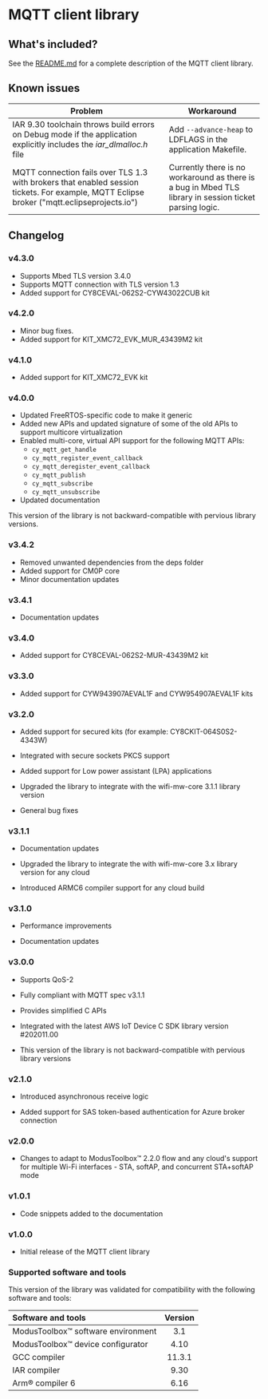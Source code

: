 # MQTT client library

## What's included?

See the [README.md](./README.md) for a complete description of the MQTT client library.


## Known issues

| Problem | Workaround |
| ------- | ---------- |
| IAR 9.30 toolchain throws build errors on Debug mode if the application explicitly includes the *iar_dlmalloc.h* file | Add `--advance-heap` to LDFLAGS in the application Makefile. |
| MQTT connection fails over TLS 1.3 with brokers that enabled session tickets. For example, MQTT Eclipse broker ("mqtt.eclipseprojects.io") | Currently there is no workaround as there is a bug in Mbed TLS library in session ticket parsing logic. |

## Changelog

### v4.3.0

- Supports Mbed TLS version 3.4.0
- Supports MQTT connection with TLS version 1.3
- Added support for CY8CEVAL-062S2-CYW43022CUB kit

### v4.2.0

- Minor bug fixes.
- Added support for KIT_XMC72_EVK_MUR_43439M2 kit

### v4.1.0

- Added support for KIT_XMC72_EVK kit

### v4.0.0

- Updated FreeRTOS-specific code to make it generic
- Added new APIs and updated signature of some of the old APIs to support multicore virtualization
- Enabled multi-core, virtual API support for the following MQTT APIs:
   - `cy_mqtt_get_handle`
   - `cy_mqtt_register_event_callback`
   - `cy_mqtt_deregister_event_callback`
   - `cy_mqtt_publish`
   - `cy_mqtt_subscribe`
   - `cy_mqtt_unsubscribe`
- Updated documentation

This version of the library is not backward-compatible with pervious library versions.


### v3.4.2

- Removed unwanted dependencies from the deps folder
- Added support for CM0P core
- Minor documentation updates


### v3.4.1

- Documentation updates


### v3.4.0

- Added support for CY8CEVAL-062S2-MUR-43439M2 kit


### v3.3.0

- Added support for CYW943907AEVAL1F and CYW954907AEVAL1F kits


### v3.2.0

- Added support for secured kits (for example: CY8CKIT-064S0S2-4343W)

- Integrated with secure sockets PKCS support

- Added support for Low power assistant (LPA) applications

- Upgraded the library to integrate with the wifi-mw-core 3.1.1 library version

- General bug fixes


### v3.1.1
- Documentation updates

- Upgraded the library to integrate the with wifi-mw-core 3.x library version for any cloud

- Introduced ARMC6 compiler support for any cloud build


### v3.1.0
- Performance improvements

- Documentation updates


### v3.0.0
- Supports QoS-2

- Fully compliant with MQTT spec v3.1.1

- Provides simplified C APIs

- Integrated with the latest AWS IoT Device C SDK library version #202011.00

- This version of the library is not backward-compatible with pervious library versions


### v2.1.0
-  Introduced asynchronous receive logic

-  Added support for SAS token-based authentication for Azure broker connection


### v2.0.0

- Changes to adapt to ModusToolbox&trade; 2.2.0 flow and any cloud's support for multiple Wi-Fi interfaces - STA, softAP, and concurrent STA+softAP mode


### v1.0.1

- Code snippets added to the documentation


### v1.0.0

- Initial release of the MQTT client library


### Supported software and tools

This version of the library was validated for compatibility with the following software and tools:

| Software and tools                                             | Version |
| :---                                                           | :----:  |
| ModusToolbox&trade; software environment                       | 3.1     |
| ModusToolbox&trade; device configurator                        | 4.10    |
| GCC compiler                                                   | 11.3.1  |
| IAR compiler                                                   | 9.30    |
| Arm&reg; compiler 6                                            | 6.16    |
